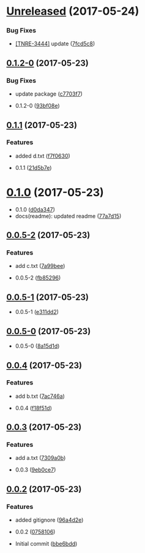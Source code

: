 <a name="Unreleased"></a>
# [Unreleased](https://github.com/ajfranzoia/conventional-changelog-playground/compare/v0.1.2-0...7fcd5c8) (2017-05-24)


### Bug Fixes

* [[TNRE-3444]](https://artear.atlassian.net//browse/TNRE-3444)
update ([7fcd5c8](https://github.com/ajfranzoia/conventional-changelog-playground/commit/7fcd5c8))



<a name="0.1.2-0"></a>
## [0.1.2-0](https://github.com/ajfranzoia/conventional-changelog-playground/compare/v0.1.1...v0.1.2-0) (2017-05-23)


### Bug Fixes

* update package ([c7703f7](https://github.com/ajfranzoia/conventional-changelog-playground/commit/c7703f7))


* 0.1.2-0 ([93bf08e](https://github.com/ajfranzoia/conventional-changelog-playground/commit/93bf08e))



<a name="0.1.1"></a>
## [0.1.1](https://github.com/ajfranzoia/conventional-changelog-playground/compare/v0.1.0...v0.1.1) (2017-05-23)


### Features

* added d.txt ([f7f0630](https://github.com/ajfranzoia/conventional-changelog-playground/commit/f7f0630))


* 0.1.1 ([21d5b7e](https://github.com/ajfranzoia/conventional-changelog-playground/commit/21d5b7e))



<a name="0.1.0"></a>
# [0.1.0](https://github.com/ajfranzoia/conventional-changelog-playground/compare/v0.0.5-2...v0.1.0) (2017-05-23)


* 0.1.0 ([d0da347](https://github.com/ajfranzoia/conventional-changelog-playground/commit/d0da347))
* docs(readme): updated readme ([77a7d15](https://github.com/ajfranzoia/conventional-changelog-playground/commit/77a7d15))



<a name="0.0.5-2"></a>
## [0.0.5-2](https://github.com/ajfranzoia/conventional-changelog-playground/compare/v0.0.5-1...v0.0.5-2) (2017-05-23)


### Features

* add c.txt ([7a99bee](https://github.com/ajfranzoia/conventional-changelog-playground/commit/7a99bee))


* 0.0.5-2 ([fb85296](https://github.com/ajfranzoia/conventional-changelog-playground/commit/fb85296))



<a name="0.0.5-1"></a>
## [0.0.5-1](https://github.com/ajfranzoia/conventional-changelog-playground/compare/v0.0.5-0...v0.0.5-1) (2017-05-23)


* 0.0.5-1 ([e311dd2](https://github.com/ajfranzoia/conventional-changelog-playground/commit/e311dd2))



<a name="0.0.5-0"></a>
## [0.0.5-0](https://github.com/ajfranzoia/conventional-changelog-playground/compare/v0.0.4...v0.0.5-0) (2017-05-23)


* 0.0.5-0 ([8a15d1d](https://github.com/ajfranzoia/conventional-changelog-playground/commit/8a15d1d))



<a name="0.0.4"></a>
## [0.0.4](https://github.com/ajfranzoia/conventional-changelog-playground/compare/v0.0.3...v0.0.4) (2017-05-23)


### Features

* add b.txt ([7ac746a](https://github.com/ajfranzoia/conventional-changelog-playground/commit/7ac746a))


* 0.0.4 ([f18f51d](https://github.com/ajfranzoia/conventional-changelog-playground/commit/f18f51d))



<a name="0.0.3"></a>
## [0.0.3](https://github.com/ajfranzoia/conventional-changelog-playground/compare/v0.0.2...v0.0.3) (2017-05-23)


### Features

* add a.txt ([7309a0b](https://github.com/ajfranzoia/conventional-changelog-playground/commit/7309a0b))


* 0.0.3 ([9eb0ce7](https://github.com/ajfranzoia/conventional-changelog-playground/commit/9eb0ce7))



<a name="0.0.2"></a>
## [0.0.2](https://github.com/ajfranzoia/conventional-changelog-playground/compare/bbe6bdd...v0.0.2) (2017-05-23)


### Features

* added gitignore ([96a4d2e](https://github.com/ajfranzoia/conventional-changelog-playground/commit/96a4d2e))


* 0.0.2 ([0758106](https://github.com/ajfranzoia/conventional-changelog-playground/commit/0758106))
* Initial commit ([bbe6bdd](https://github.com/ajfranzoia/conventional-changelog-playground/commit/bbe6bdd))



